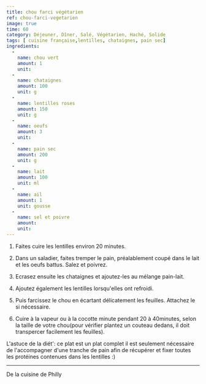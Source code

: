 ```yaml
---
title: chou farci végétarien
ref: chou-farci-vegetarien
image: true
time: 60
category: Déjeuner, Dîner, Salé, Végétarien, Haché, Solide
tags: [ cuisine française,lentilles, chataignes, pain sec]
ingredients:
  -
    name: chou vert
    amount: 1
    unit: 
  -
    name: chataignes
    amount: 100
    unit: g
  -
    name: lentilles roses
    amount: 150
    unit: g
  -
    name: oeufs
    amount: 3
    unit:
  -
    name: pain sec
    amount: 200
    unit: g
  -
    name: lait
    amount: 100
    unit: ml
  - 
    name: ail 
    amount: 1
    unit: gousse
  -
    name: sel et poivre
    amount: 
    unit: 
---
```



1. Faites cuire les lentilles environ 20 minutes.

2. Dans un saladier, faites tremper le pain, préalablement coupé dans le lait et les oeufs battus. Salez et poivrez.

3. Ecrasez ensuite les chataignes et ajoutez-les au mélange pain-lait.

4. Ajoutez également les lentilles lorsqu'elles ont refroidi.

5. Puis farcissez le chou en écartant délicatement les feuilles. Attachez le si nécessaire.

6. Cuire à la vapeur ou à la cocotte minute pendant 20 à 40minutes, selon la taille de votre chou(pour vérifier plantez un couteau dedans, il doit transpercer facilement les feuilles).  

L'astuce de la diét': ce plat est un plat complet il est seulement nécessaire de l'accompagner d'une tranche de pain afin de récupérer et fixer toutes les protéines contenues dans les lentilles :) 

---

De la cuisine de Philly
